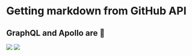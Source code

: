 # Getting markdown from GitHub API

## GraphQL and Apollo are 💯

![](https://upload.wikimedia.org/wikipedia/commons/thumb/1/17/GraphQL_Logo.svg/1024px-GraphQL_Logo.svg.png)
![](https://www.apollographql.com/docs/react/images/logo-apollo-space-left.svg)
